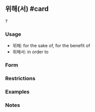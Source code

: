 ## 위해(서) #card
?
### Usage
- 위해: for the sake of, for the benefit of
- 위해서: in order to

### Form
### Restrictions
### Examples
### Notes
